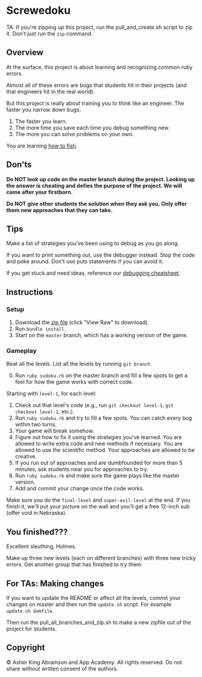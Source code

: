 # Screwedoku

TA: If you're zipping up this project, run the pull_and_create.sh script to zip it.  Don't just run the `zip` command.

## Overview

At the surface, this project is about learning and recognizing common ruby errors.

Almost all of these errors are bugs that students hit in their projects (and that engineers hit in the real world).

But this project is really about training you to think like an engineer.  The faster you narrow down bugs:

1. The faster you learn.
2. The more time you save each time you debug something new.
3. The more you can solve problems on your own.

You are learning [how to fish][how-to-fish].

[how-to-fish]: https://calum.org/posts/teach-a-man-to-fish

## Don'ts

**Do NOT look up code on the master branch during the project.  Looking up the answer is cheating and defies the purpose of the project.  We will come after your firstborn.**

**Do NOT give other students the solution when they ask you. Only offer them new approaches that they can take.**

## Tips

Make a list of strategies you've been using to debug as you go along.

If you want to print something out, use the debugger instead. Stop the code and poke around.  Don't use puts statements if you can avoid it.

If you get stuck and need ideas, reference our [debugging cheatsheet][debugging cheatsheet].

[debugging cheatsheet]: https://github.com/appacademy/ruby-curriculum/blob/master/w1d5/debugging_cheatsheet.md


## Instructions

### Setup

1. Download the [zip file][zip file] (click "View Raw" to download).
2. Run `bundle install`.
3. Start on the `master` branch, which has a working version of the game.

[zip file]: ./screwedoku.zip

### Gameplay

Beat all the levels.  List all the levels by running `git branch`.


0. Run `ruby sudoku.rb` on the master branch and fill a few spots to get a feel for how the game works with correct code.

Starting with `level-1`, for each level:

1. Check out that level's code (e.g., run `git checkout level-1`, `git checkout level-2`, etc.).
2. Run `ruby sudoku.rb` and try to fill a few spots.  You can catch every bug within two turns.
3. Your game will break somehow.
4. Figure out how to fix it using the strategies you've learned.  You are allowed to write extra code and new methods if necessary.  You are allowed to use the scientific method.  Your approaches are allowed to be creative.
5. If you run out of approaches and are dumbfounded for more than 5 minutes, ask students near you for approaches to try.
6. Run `ruby sudoku.rb` and make sure the game plays like the master version.
7. Add and commit your change once the code works.

Make sure you do the `final-level` and `super-evil-level` at the end.  If you finish it, we'll put your picture on the wall and you'll get a free 12-inch sub (offer void in Nebraska).


## You finished???

Excellent sleuthing, Holmes.

Make up three new levels (each on different branches) with three new tricky errors.  Get another group that has finished to try them.

## For TAs: Making changes

If you want to update the README or affect all the levels, commit your changes on master and then run the `update.sh` script.  For example `update.sh Gemfile`.

Then run the pull_all_branches_and_zip.sh to make a new zipfile out of the project for students.


## Copyright

© Asher King Abramson and App Academy.  All rights reserved.  Do not share without written consent of the authors.
